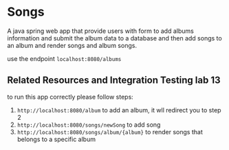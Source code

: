 # Songs

A java spring web app that provide users with form to add albums information and submit the album data to a database and
then add songs to an album and render songs and album songs.

use the endpoint `localhost:8080/albums`

## Related Resources and Integration Testing lab 13

to run this app correctly please follow steps:

1. `http://localhost:8080/album` to add an album, it wll redirect you to step 2
2. `http://localhost:8080/songs/newSong` to add song
3. `http://localhost:8080/songs/album/{album}` to render songs that belongs to a specific album